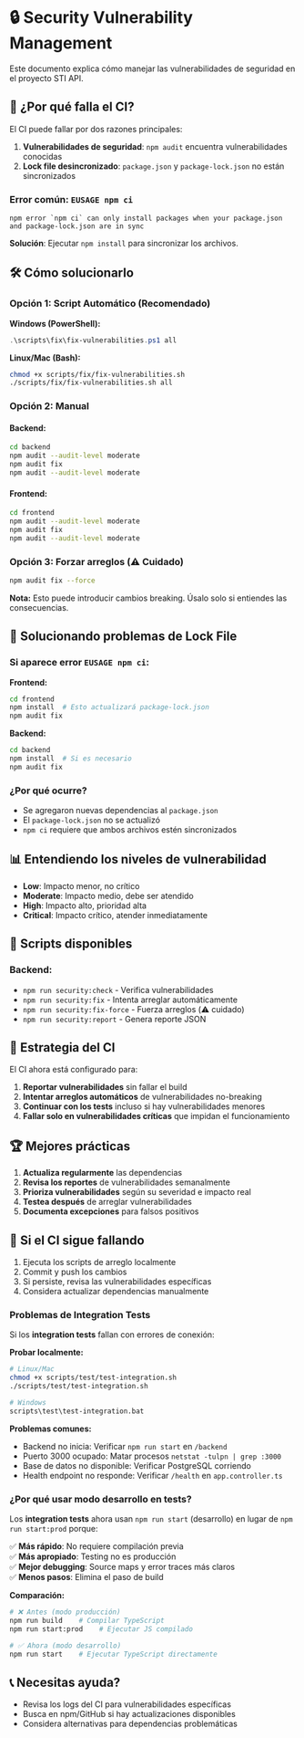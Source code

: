 # 🔒 Security Vulnerability Management

Este documento explica cómo manejar las vulnerabilidades de seguridad en el proyecto STI API.

## 🚨 ¿Por qué falla el CI?

El CI puede fallar por dos razones principales:

1. **Vulnerabilidades de seguridad**: `npm audit` encuentra vulnerabilidades conocidas
2. **Lock file desincronizado**: `package.json` y `package-lock.json` no están sincronizados

### Error común: `EUSAGE npm ci`
```
npm error `npm ci` can only install packages when your package.json and package-lock.json are in sync
```

**Solución**: Ejecutar `npm install` para sincronizar los archivos.

## 🛠️ Cómo solucionarlo

### Opción 1: Script Automático (Recomendado)

**Windows (PowerShell):**
```powershell
.\scripts\fix\fix-vulnerabilities.ps1 all
```

**Linux/Mac (Bash):**
```bash
chmod +x scripts/fix/fix-vulnerabilities.sh
./scripts/fix/fix-vulnerabilities.sh all
```

### Opción 2: Manual

#### Backend:
```bash
cd backend
npm audit --audit-level moderate
npm audit fix
npm audit --audit-level moderate
```

#### Frontend:
```bash
cd frontend
npm audit --audit-level moderate
npm audit fix
npm audit --audit-level moderate
```

### Opción 3: Forzar arreglos (⚠️ Cuidado)
```bash
npm audit fix --force
```
**Nota:** Esto puede introducir cambios breaking. Úsalo solo si entiendes las consecuencias.

## 🔧 Solucionando problemas de Lock File

### Si aparece error `EUSAGE npm ci`:

**Frontend:**
```bash
cd frontend
npm install  # Esto actualizará package-lock.json
npm audit fix
```

**Backend:**
```bash
cd backend  
npm install  # Si es necesario
npm audit fix
```

### ¿Por qué ocurre?
- Se agregaron nuevas dependencias al `package.json`
- El `package-lock.json` no se actualizó
- `npm ci` requiere que ambos archivos estén sincronizados

## 📊 Entendiendo los niveles de vulnerabilidad

- **Low**: Impacto menor, no crítico
- **Moderate**: Impacto medio, debe ser atendido
- **High**: Impacto alto, prioridad alta
- **Critical**: Impacto crítico, atender inmediatamente

## 🔧 Scripts disponibles

### Backend:
- `npm run security:check` - Verifica vulnerabilidades
- `npm run security:fix` - Intenta arreglar automáticamente
- `npm run security:fix-force` - Fuerza arreglos (⚠️ cuidado)
- `npm run security:report` - Genera reporte JSON

## 🎯 Estrategia del CI

El CI ahora está configurado para:

1. **Reportar vulnerabilidades** sin fallar el build
2. **Intentar arreglos automáticos** de vulnerabilidades no-breaking
3. **Continuar con los tests** incluso si hay vulnerabilidades menores
4. **Fallar solo en vulnerabilidades críticas** que impidan el funcionamiento

## 🏆 Mejores prácticas

1. **Actualiza regularmente** las dependencias
2. **Revisa los reportes** de vulnerabilidades semanalmente
3. **Prioriza vulnerabilidades** según su severidad e impacto real
4. **Testea después** de arreglar vulnerabilidades
5. **Documenta excepciones** para falsos positivos

## 🚀 Si el CI sigue fallando

1. Ejecuta los scripts de arreglo localmente
2. Commit y push los cambios
3. Si persiste, revisa las vulnerabilidades específicas
4. Considera actualizar dependencias manualmente

### Problemas de Integration Tests

Si los **integration tests** fallan con errores de conexión:

**Probar localmente:**
```bash
# Linux/Mac
chmod +x scripts/test/test-integration.sh
./scripts/test/test-integration.sh

# Windows
scripts\test\test-integration.bat
```

**Problemas comunes:**
- Backend no inicia: Verificar `npm run start` en `/backend`
- Puerto 3000 ocupado: Matar procesos `netstat -tulpn | grep :3000`
- Base de datos no disponible: Verificar PostgreSQL corriendo
- Health endpoint no responde: Verificar `/health` en `app.controller.ts`

### ¿Por qué usar modo desarrollo en tests?

Los **integration tests** ahora usan `npm run start` (desarrollo) en lugar de `npm run start:prod` porque:

✅ **Más rápido**: No requiere compilación previa  
✅ **Más apropiado**: Testing no es producción  
✅ **Mejor debugging**: Source maps y error traces más claros  
✅ **Menos pasos**: Elimina el paso de build  

**Comparación:**
```bash
# ❌ Antes (modo producción)
npm run build    # Compilar TypeScript
npm run start:prod    # Ejecutar JS compilado

# ✅ Ahora (modo desarrollo)  
npm run start    # Ejecutar TypeScript directamente
```

## 📞 Necesitas ayuda?

- Revisa los logs del CI para vulnerabilidades específicas
- Busca en npm/GitHub si hay actualizaciones disponibles
- Considera alternativas para dependencias problemáticas